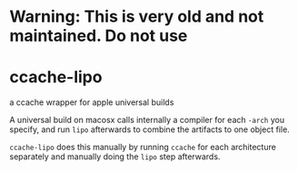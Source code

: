 # Warning: This is very old and not maintained. Do not use

# ccache-lipo
a ccache wrapper for apple universal builds

A universal build on macosx calls internally a compiler for each `-arch` you specify, and run `lipo` afterwards to combine the artifacts to one object file.

`ccache-lipo` does this manually by running `ccache` for each architecture separately and manually doing the `lipo` step afterwards.
